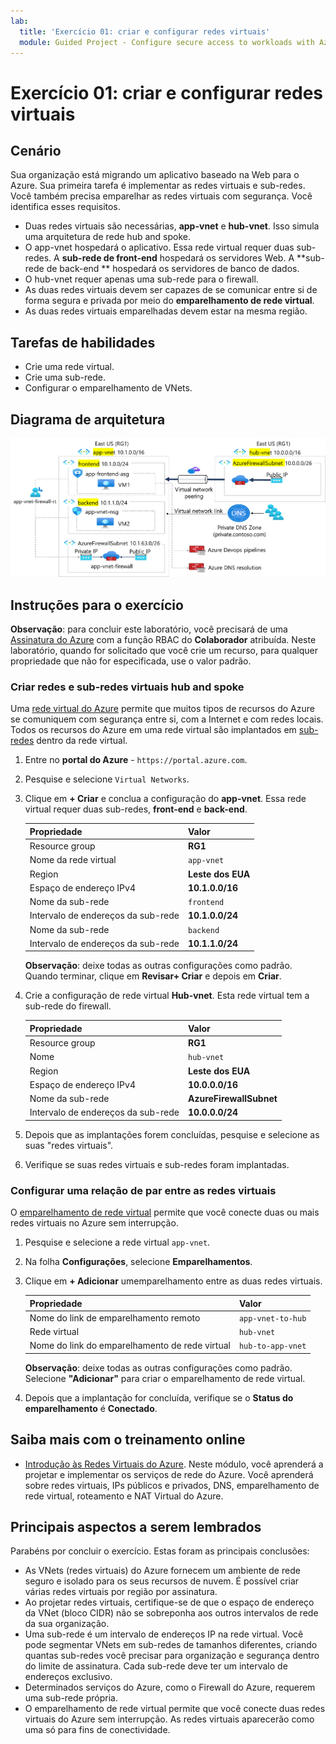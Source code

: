 ```yaml
---
lab:
  title: 'Exercício 01: criar e configurar redes virtuais'
  module: Guided Project - Configure secure access to workloads with Azure virtual networking services
---
```


# Exercício 01: criar e configurar redes virtuais

## Cenário

Sua organização está migrando um aplicativo baseado na Web para o Azure. Sua primeira tarefa é implementar as redes virtuais e sub-redes. Você também precisa emparelhar as redes virtuais com segurança. Você identifica esses requisitos. 
+ Duas redes virtuais são necessárias, **app-vnet** e **hub-vnet**. Isso simula uma arquitetura de rede hub and spoke. 
+ O app-vnet hospedará o aplicativo. Essa rede virtual requer duas sub-redes. A **sub-rede de front-end** hospedará os servidores Web. A **sub-rede de back-end ** hospedará os servidores de banco de dados.
+ O hub-vnet requer apenas uma sub-rede para o firewall. 
+ As duas redes virtuais devem ser capazes de se comunicar entre si de forma segura e privada por meio do **emparelhamento de rede virtual**. 
+ As duas redes virtuais emparelhadas devem estar na mesma região. 

## Tarefas de habilidades

+ Crie uma rede virtual.
+ Crie uma sub-rede.
+ Configurar o emparelhamento de VNets.

## Diagrama de arquitetura

![Diagrama que mostra duas redes virtuais emparelhadas.](../Media/task-1.png)

## Instruções para o exercício

**Observação**: para concluir este laboratório, você precisará de uma [Assinatura do Azure](https://azure.microsoft.com/free/) com a função RBAC do **Colaborador** atribuída. Neste laboratório, quando for solicitado que você crie um recurso, para qualquer propriedade que não for especificada, use o valor padrão.

### Criar redes e sub-redes virtuais hub and spoke

Uma [rede virtual do Azure](https://learn.microsoft.com/azure/virtual-network/virtual-networks-overview) permite que muitos tipos de recursos do Azure se comuniquem com segurança entre si, com a Internet e com redes locais. Todos os recursos do Azure em uma rede virtual são implantados em [sub-redes](https://learn.microsoft.com/azure/virtual-network/virtual-network-manage-subnet?tabs=azure-portal) dentro da rede virtual. 

1. Entre no **portal do Azure** - `https://portal.azure.com`.
   
1. Pesquise e selecione `Virtual Networks`.
   
1. Clique em **+ Criar** e conclua a configuração do **app-vnet**. Essa rede virtual requer duas sub-redes, **front-end** e **back-end**. 

    | Propriedade             | Valor           |
    | :------------------- | :-------------- |
    | Resource group       | **RG1**         |
    | Nome da rede virtual | `app-vnet`    |
    | Region               | **Leste dos EUA**     |
    | Espaço de endereço IPv4   | **10.1.0.0/16** |
    | Nome da sub-rede          | `frontend`    |
    | Intervalo de endereços da sub-rede | **10.1.0.0/24** |
    | Nome da sub-rede          | `backend`     |
    | Intervalo de endereços da sub-rede | **10.1.1.0/24** |

    **Observação**: deixe todas as outras configurações como padrão. Quando terminar, clique em **Revisar+ Criar** e depois em **Criar**.
   
1. Crie a configuração de rede virtual **Hub-vnet**. Esta rede virtual tem a sub-rede do firewall. 

    | Propriedade             | Valor                    |
    | :------------------- | :----------------------- |
    | Resource group       | **RG1**                  |
    | Nome                 | `hub-vnet` |
    | Region               | **Leste dos EUA**              |
    | Espaço de endereço IPv4   | **10.0.0.0/16**          |
    | Nome da sub-rede          | **AzureFirewallSubnet**  |
    | Intervalo de endereços da sub-rede | **10.0.0.0/24**          |

1. Depois que as implantações forem concluídas, pesquise e selecione as suas "redes virtuais".

1. Verifique se suas redes virtuais e sub-redes foram implantadas. 

### Configurar uma relação de par entre as redes virtuais

O [emparelhamento de rede virtual](https://learn.microsoft.com/azure/virtual-network/virtual-network-peering-overview) permite que você conecte duas ou mais redes virtuais no Azure sem interrupção. 

1. Pesquise e selecione a rede virtual `app-vnet`.
   
1. Na folha **Configurações**, selecione **Emparelhamentos**.
   
1. Clique em **+ Adicionar** umemparelhamento entre as duas redes virtuais. 

    | Propriedade                                 | Valor                          |
    | :--------------------------------------- | :----------------------------- |
    | Nome do link de emparelhamento remoto              | `app-vnet-to-hub` |
    | Rede virtual    | `hub-vnet` |
    | Nome do link do emparelhamento de rede virtual | `hub-to-app-vnet` |

    **Observação**: deixe todas as outras configurações como padrão. Selecione **"Adicionar"** para criar o emparelhamento de rede virtual.

1. Depois que a implantação for concluída, verifique se o **Status do emparelhamento** é **Conectado**.

## Saiba mais com o treinamento online

+ [Introdução às Redes Virtuais do Azure](https://learn.microsoft.com/training/modules/introduction-to-azure-virtual-networks/). Neste módulo, você aprenderá a projetar e implementar os serviços de rede do Azure. Você aprenderá sobre redes virtuais, IPs públicos e privados, DNS, emparelhamento de rede virtual, roteamento e NAT Virtual do Azure.

## Principais aspectos a serem lembrados

Parabéns por concluir o exercício. Estas foram as principais conclusões:

+ As VNets (redes virtuais) do Azure fornecem um ambiente de rede seguro e isolado para os seus recursos de nuvem. É possível criar várias redes virtuais por região por assinatura.
+ Ao projetar redes virtuais, certifique-se de que o espaço de endereço da VNet (bloco CIDR) não se sobreponha aos outros intervalos de rede da sua organização.
+ Uma sub-rede é um intervalo de endereços IP na rede virtual. Você pode segmentar VNets em sub-redes de tamanhos diferentes, criando quantas sub-redes você precisar para organização e segurança dentro do limite de assinatura. Cada sub-rede deve ter um intervalo de endereços exclusivo.
+ Determinados serviços do Azure, como o Firewall do Azure, requerem uma sub-rede própria.
+ O emparelhamento de rede virtual permite que você conecte duas redes virtuais do Azure sem interrupção. As redes virtuais aparecerão como uma só para fins de conectividade.
